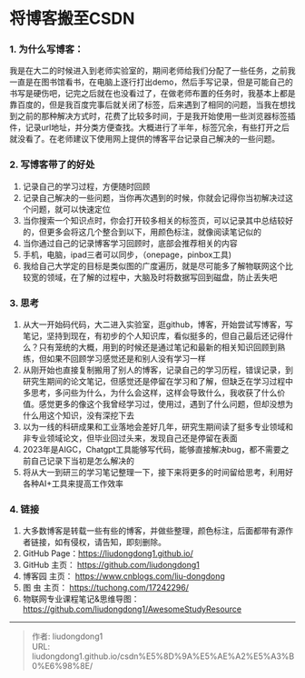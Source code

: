 # 将博客搬至CSDN


### 1. **为什么写博客：**

​     我是在大二的时候进入到老师实验室的，期间老师给我们分配了一些任务，之前我一直是在图书馆看书，在电脑上逐行打出demo，然后手写记录，但是可能自己的书写是硬伤吧，记完之后就在也没看过了，在做老师布置的任务时，我基本上都是靠百度的，但是我百度完事后就关闭了标签，后来遇到了相同的问题，当我在想找到之前的那种解决方式时，花费了比较多时间，于是我开始使用一些浏览器标签插件，记录url地址，并分类方便查找。大概进行了半年，标签冗余，有些打开之后就没看了。在老师建议下使用网上提供的博客平台记录自己解决的一些问题。

### 2. **写博客带了的好处**

1. 记录自己的学习过程，方便随时回顾
2. 记录自己解决的一些问题，当你再次遇到的时候，你就会记得你当初解决过这个问题，就可以快速定位
3. 当你搜索一个知识点时，你会打开较多相关的标签页，可以记录其中总结较好的，但更多会将这几个整合到以下，用颜色标注，就像阅读笔记似的
4. 当你通过自己的记录博客学习回顾时，底部会推荐相关的内容
5. 手机，电脑，ipad三者可以同步，（onepage，pinbox工具)   
6. 我给自己大学定的目标是类似图的广度遍历，就是尽可能多了解物联网这个比较宽的领域，在了解的过程中，大脑及时将数据写回到磁盘，防止丢失吧

### 3. 思考

1. 从大一开始码代码，大二进入实验室，逛github，博客，开始尝试写博客，写笔记，坚持到现在，有初步的个人知识库，看似挺多的，但自己最后还记得什么？只有笼统的大概，用到的时候还是通过笔记和最新的相关知识回顾到熟练，但如果不回顾学习感觉还是和别人没有学习一样
2. 从刚开始也直接复制搬用了别人的博客，记录自己的学习历程，错误记录，到研究生期间的论文笔记，但感觉还是停留在学习和了解，但缺乏在学习过程中多思考，多问些为什么，为什么会这样，这样会导致什么，我收获了什么价值。感觉更多的像这个我曾经学习过，使用过，遇到了什么问题，但却没想为什么用这个知识，没有深挖下去
3. 以为一线的科研成果和工业落地会差好几年，研究生期间读了挺多专业领域和非专业领域论文，但毕业回过头来，发现自己还是停留在表面
4. 2023年是AIGC，Chatgpt工具能够写代码，能够直接解决bug，都不需要之前自己记录下当初是怎么解决的
5. 将从大一到研三的学习笔记整理一下，接下来将更多的时间留给思考，利用好各种AI+工具来提高工作效率

### 4. 链接

1. 大多数博客是转载一些有些的博客，并做些整理，颜色标注，后面都带有源作者链接，如有侵权，请告知，即刻删除。
2. GitHub Page：https://liudongdong1.github.io/
3. GitHub 主页： https://github.com/liudongdong1
4. 博客园 主页： https://www.cnblogs.com/liu-dongdong
5. 图  虫 主页： https://tuchong.com/17242296/
6. 物联网专业课程笔记&思维导图： https://github.com/liudongdong1/AwesomeStudyResource

---

> 作者: liudongdong1  
> URL: liudongdong1.github.io/csdn%E5%8D%9A%E5%AE%A2%E5%A3%B0%E6%98%8E/  

